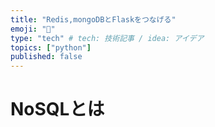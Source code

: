 ```yaml
---
title: "Redis,mongoDBとFlaskをつなげる"
emoji: "👋"
type: "tech" # tech: 技術記事 / idea: アイデア
topics: ["python"]
published: false
---
```


# NoSQLとは